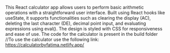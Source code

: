 This React calculator app allows users to perform basic arithmetic operations with a straightforward user interface. Built using React hooks like useState, it supports functionalities such as clearing the display (AC), deleting the last character (DE), decimal point input, and evaluating expressions using eval(). The design is styled with CSS for responsiveness and ease of use.
The code for the calculator is present in the build folder
//To use the calculator use the following link: 
https://calculatorbyfatima.netlify.app/

